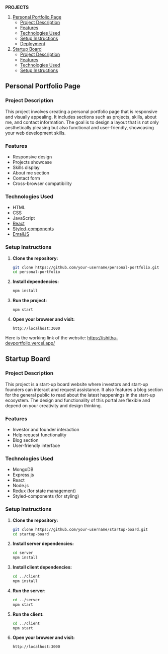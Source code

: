 **PROJECTS**

1. [Personal Portfolio Page](#personal-portfolio-page)
    - [Project Description](#project-description)
    - [Features](#features)
    - [Technologies Used](#technologies-used)
    - [Setup Instructions](#setup-instructions)
    - [Deployment](#deployment)
2. [Startup Board](#startup-board)
    - [Project Description](#project-description-1)
    - [Features](#features-1)
    - [Technologies Used](#technologies-used-1)
    - [Setup Instructions](#setup-instructions-1)

## Personal Portfolio Page

### Project Description
This project involves creating a personal portfolio page that is responsive and visually appealing. It includes sections such as projects, skills, about me, and contact information. The goal is to design a layout that is not only aesthetically pleasing but also functional and user-friendly, showcasing your web development skills.

### Features
- Responsive design
- Projects showcase
- Skills display
- About me section
- Contact form
- Cross-browser compatibility

### Technologies Used
- HTML
- CSS
- JavaScript
- [React](https://reactjs.org/)
- [Styled-components](https://styled-components.com/)
- [EmailJS](https://www.emailjs.com/)

### Setup Instructions
1. **Clone the repository:**
   ```bash
   git clone https://github.com/your-username/personal-portfolio.git
   cd personal-portfolio
   ```

2. **Install dependencies:**
   ```bash
   npm install
   ```

3. **Run the project:**
   ```bash
   npm start
   ```

4. **Open your browser and visit:**
   ```
   http://localhost:3000
   ```

Here is the working link of the website: https://ishitha-devportfolio.vercel.app/

## Startup Board

### Project Description
This project is a start-up board website where investors and start-up founders can interact and request assistance. It also features a blog section for the general public to read about the latest happenings in the start-up ecosystem. The design and functionality of this portal are flexible and depend on your creativity and design thinking.

### Features
- Investor and founder interaction
- Help request functionality
- Blog section
- User-friendly interface

### Technologies Used
- MongoDB
- Express.js
- React
- Node.js
- Redux (for state management)
- Styled-components (for styling)

### Setup Instructions
1. **Clone the repository:**
   ```bash
   git clone https://github.com/your-username/startup-board.git
   cd startup-board
   ```

2. **Install server dependencies:**
   ```bash
   cd server
   npm install
   ```

3. **Install client dependencies:**
   ```bash
   cd ../client
   npm install
   ```

4. **Run the server:**
   ```bash
   cd ../server
   npm start
   ```

5. **Run the client:**
   ```bash
   cd ../client
   npm start
   ```

6. **Open your browser and visit:**
   ```
   http://localhost:3000
   ```
